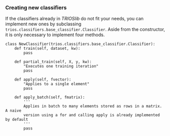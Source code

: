 




### Creating new classifiers

If the classifiers already in *TRIOSlib* do not fit your needs, you can 
implement new ones by subclassing 
`trios.classifiers.base_classifier.Classifier`. Aside from the constructor, 
it is only necessary to implement four methods.

```{python}
class NewClassifier(trios.classifiers.base_classifier.Classifier):
    def train(self, dataset, kw):
        pass
        
    def partial_train(self, X, y, kw):
        "Executes one training iteration"
        pass
        
    def apply(self, fvector):
        "Applies to a single element"
        pass
        
    def apply_batch(self, fmatrix):
        '''
        Applies in batch to many elements stored as rows in a matrix. A naive
        version using a for and calling apply is already implemented by default
        '''
        pass

```


